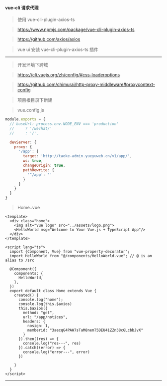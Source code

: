 #### vue-cli 请求代理

>使用 vue-cli-plugin-axios-ts

>https://www.npmjs.com/package/vue-cli-plugin-axios-ts

>https://github.com/axios/axios

>vue ui 安装 vue-cli-plugin-axios-ts 插件

***

>开发环境下跨域 

>https://cli.vuejs.org/zh/config/#css-loaderoptions

>https://github.com/chimurai/http-proxy-middleware#proxycontext-config

>项目根目录下新建 

>vue.config.js

```javascript
module.exports = {
  // baseUrl: process.env.NODE_ENV === 'production'
  //     ? '/wechat/'
  //     : '/',

  devServer: {
    proxy: {
      '/app': {
        target: 'http://taoke-admin.yueyuweb.cn/v1/app/',
        ws: true,
        changeOrigin: true,
        pathRewrite: {
          '^/app': ''
        }
      }
    }
  }
}
```
>Home..vue

```vue
<template>
  <div class="home">
    <img alt="Vue logo" src="../assets/logo.png">
    <HelloWorld msg="Welcome to Your Vue.js + TypeScript App"/>
  </div>
</template>

<script lang="ts">
  import {Component, Vue} from "vue-property-decorator";
  import HelloWorld from "@/components/HelloWorld.vue"; // @ is an alias to /src

  @Component({
    components: {
      HelloWorld,
    },
  })
  export default class Home extends Vue {
    created() {
      console.log("home");
      console.log(this.$axios)
      this.$axios({
        method: "get",
        url: "/app/notices",
        headers: {
          nosign: 1,
          memberid: "3aecqG4PAW7sTaM8nemT5DEU41ZZn38cGLcbbJvX"
        }
      }).then((res) => {
        console.log("res---", res)
      }).catch((error) => {
        console.log("error---", error)
      })

    }
  }
</script>
```
***
